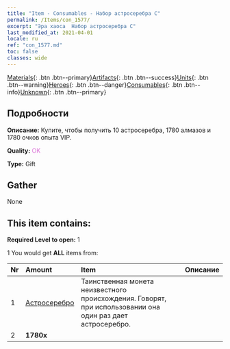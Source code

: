 ```yaml
---
title: "Item - Consumables - Набор астросеребра C"
permalink: /Items/con_1577/
excerpt: "Эра хаоса  Набор астросеребра C"
last_modified_at: 2021-04-01
locale: ru
ref: "con_1577.md"
toc: false
classes: wide
---
```

 [Materials](/ru/Items/){: .btn .btn--primary}[Artifacts](/ru/Items/Artifacts/){: .btn .btn--success}[Units](/ru/Items/Units/){: .btn .btn--warning}[Heroes](/ru/Items/Heroes/){: .btn .btn--danger}[Consumables](/ru/Items/Consumables/){: .btn .btn--info}[Unknown](/ru/Items/Unknown/){: .btn .btn--primary}

## Подробности
 **Описание:** Купите, чтобы получить 10 астросеребра, 1780 алмазов и 1780 очков опыта VIP.

 **Quality:** <span style="color: #DA70D6">OK</span>

 **Type:** Gift

## Gather

  None

## This item contains:

 **Required Level to open:** 1

 1 You would get **ALL** items  from:

  | Nr | Amount |     Item    | Описание |
  |:---|:-------|:------------|:-----------:|
  | 1 | [Астросеребро](/ru/Items/con_969/) | Таинственная монета неизвестного происхождения. Говорят, при использовании она один раз дает астросеребро. | 
  | 2 |  **1780x** | <i class="fas fa-gem"/> |  | 
